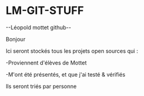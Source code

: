 # LM-GIT-STUFF
--Léopold mottet github--

Bonjour

Ici seront stockés tous les projets open sources qui :

-Proviennent d'élèves de Mottet


-M'ont été présentés, et que j'ai testé & vérifiés



Ils seront triés par personne
